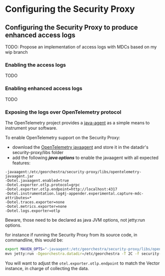 # Configuring the Security Proxy

## Configuring the Security Proxy to produce enhanced access logs

TODO: Propose an implementation of access logs with MDCs based on my wip branch

### Enabling the access logs
TODO

### Enabling enhanced access logs
TODO

### Exposing the logs over OpenTelemetry protocol

The OpenTelemetry project provides a [java-agent](https://opentelemetry.io/docs/zero-code/java/agent/) as a simple means to instrument your software.

To enable OpenTelemetry support on the Security Proxy:

- download the [OpenTelemetry javaagent](https://github.com/open-telemetry/opentelemetry-java-instrumentation/releases/latest/download/opentelemetry-javaagent.jar) and store it in the datadir's security-proxy/libs folder
- add the following _**java options**_ to enable the javaagent with all expected features:
```
-javaagent:/etc/georchestra/security-proxy/libs/opentelemetry-javaagent.jar
-Dotel.javaagent.enabled=true
-Dotel.exporter.otlp.protocol=grpc
-Dotel.exporter.otlp.endpoint=http://localhost:4317
-Dotel.instrumentation.log4j-appender.experimental.capture-mdc-attributes=*
-Dotel.traces.exporter=none
-Dotel.metrics.exporter=none
-Dotel.logs.exporter=otlp
```
Beware, those need to be declared as java JVM options, not jetty:run options.

for instance if running the Security Proxy from its source code, in commandline, this would be:
```bash
export MAVEN_OPTS="-javaagent:/etc/georchestra/security-proxy/libs/opentelemetry-javaagent.jar -Dotel.javaagent.enabled=true -Dotel.exporter.otlp.protocol=grpc -Dotel.exporter.otlp.endpoint=http://localhost:4317   -Dotel.instrumentation.log4j-appender.experimental.capture-mdc-attributes=*  -Dotel.traces.exporter=none -Dotel.metrics.exporter=none -Dotel.logs.exporter=otlp"
mvn jetty:run -Dgeorchestra.datadir=/etc/georchestra -T 2C -f security-proxy
```

You will want to adjust the `otel.exporter.otlp.endpoint` to match the Vector instance, in charge of collecting the data.
